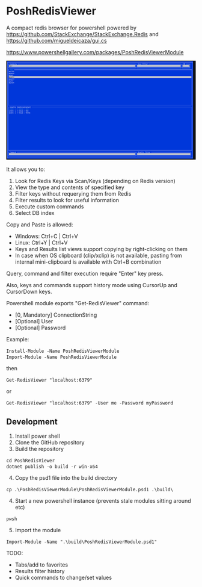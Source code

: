 # PoshRedisViewer
A compact redis browser for powershell powered by https://github.com/StackExchange/StackExchange.Redis and https://github.com/migueldeicaza/gui.cs 

https://www.powershellgallery.com/packages/PoshRedisViewerModule

![img.png](img.png)

It allows you to:
1. Look for Redis Keys via Scan/Keys (depending on Redis version)
2. View the type and contents of specified key
3. Filter keys without requerying them from Redis
4. Filter results to look for useful information
5. Execute custom commands
6. Select DB index

Copy and Paste is allowed:
- Windows: Ctrl+C | Ctrl+V
- Linux: Ctrl+Y | Ctrl+V
- Keys and Results list views support copying by right-clicking on them
- In case when OS clipboard (clip/xclip) is not available, pasting from internal mini-clipboard is available with Ctrl+B combination

Query, command and filter execution require "Enter" key press.

Also, keys and commands support history mode using CursorUp and CursorDown keys.

Powershell module exports "Get-RedisViewer" command:
- [0, Mandatory] ConnectionString
- [Optional] User
- [Optional] Password

Example:
```
Install-Module -Name PoshRedisViewerModule
Import-Module -Name PoshRedisViewerModule
```
then
```
Get-RedisViewer "localhost:6379"
```
or
```
Get-RedisViewer "localhost:6379" -User me -Password myPassword
```

## Development
1. Install power shell
2. Clone the GitHub repository
3. Build the repository
```
cd PoshRedisViewer
dotnet publish -o build -r win-x64
```
4. Copy the psd1 file into the build directory
```
cp .\PoshRedisViewerModule\PoshRedisViewerModule.psd1 .\build\
```
4. Start a new powershell instance (prevents stale modules sitting around etc)
```
pwsh
```
5. Import the module
```
Import-Module -Name ".\build\PoshRedisViewerModule.psd1"
```



TODO:
- Tabs/add to favorites
- Results filter history
- Quick commands to change/set values